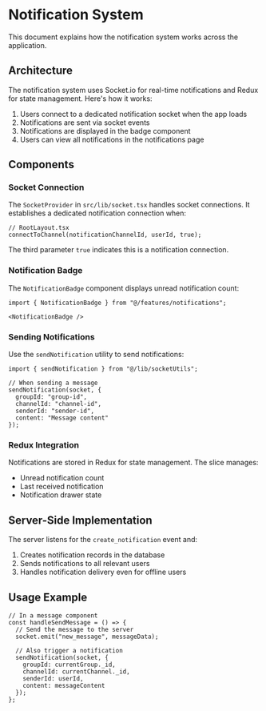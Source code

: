 # Notification System

This document explains how the notification system works across the application.

## Architecture

The notification system uses Socket.io for real-time notifications and Redux for state management. Here's how it works:

1. Users connect to a dedicated notification socket when the app loads
2. Notifications are sent via socket events
3. Notifications are displayed in the badge component
4. Users can view all notifications in the notifications page

## Components

### Socket Connection

The `SocketProvider` in `src/lib/socket.tsx` handles socket connections. It establishes a dedicated notification connection when:

```tsx
// RootLayout.tsx
connectToChannel(notificationChannelId, userId, true);
```

The third parameter `true` indicates this is a notification connection.

### Notification Badge

The `NotificationBadge` component displays unread notification count:

```tsx
import { NotificationBadge } from "@/features/notifications";

<NotificationBadge />
```

### Sending Notifications

Use the `sendNotification` utility to send notifications:

```tsx
import { sendNotification } from "@/lib/socketUtils";

// When sending a message
sendNotification(socket, {
  groupId: "group-id",
  channelId: "channel-id",
  senderId: "sender-id",
  content: "Message content"
});
```

### Redux Integration

Notifications are stored in Redux for state management. The slice manages:

- Unread notification count
- Last received notification
- Notification drawer state

## Server-Side Implementation

The server listens for the `create_notification` event and:

1. Creates notification records in the database
2. Sends notifications to all relevant users
3. Handles notification delivery even for offline users

## Usage Example

```tsx
// In a message component
const handleSendMessage = () => {
  // Send the message to the server
  socket.emit("new_message", messageData);
  
  // Also trigger a notification
  sendNotification(socket, {
    groupId: currentGroup._id,
    channelId: currentChannel._id,
    senderId: userId,
    content: messageContent
  });
};
``` 